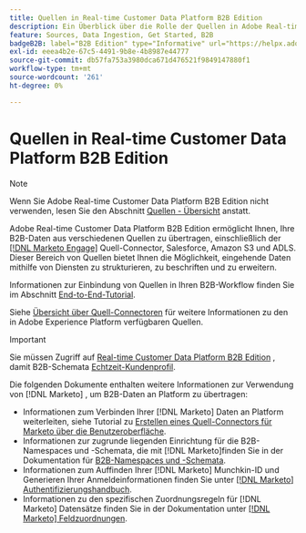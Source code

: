 ```yaml
---
title: Quellen in Real-time Customer Data Platform B2B Edition
description: Ein Überblick über die Rolle der Quellen in Adobe Real-time Customer Data Platform B2B Edition.
feature: Sources, Data Ingestion, Get Started, B2B
badgeB2B: label="B2B Edition" type="Informative" url="https://helpx.adobe.com/legal/product-descriptions/real-time-customer-data-platform-b2b-edition-prime-and-ultimate-packages.html newtab=true"
exl-id: eeea4b2e-67c5-4491-9b8e-4b8987e44777
source-git-commit: db57fa753a3980dca671d476521f9849147880f1
workflow-type: tm+mt
source-wordcount: '261'
ht-degree: 0%

---
```


# Quellen in Real-time Customer Data Platform B2B Edition

>[!NOTE]
>
>Wenn Sie Adobe Real-time Customer Data Platform B2B Edition nicht verwenden, lesen Sie den Abschnitt [Quellen - Übersicht](./sources-overview.md) anstatt.

Adobe Real-time Customer Data Platform B2B Edition ermöglicht Ihnen, Ihre B2B-Daten aus verschiedenen Quellen zu übertragen, einschließlich der [[!DNL Marketo Engage]](../../sources/connectors/adobe-applications/marketo/marketo.md) Quell-Connector, Salesforce, Amazon S3 und ADLS. Dieser Bereich von Quellen bietet Ihnen die Möglichkeit, eingehende Daten mithilfe von Diensten zu strukturieren, zu beschriften und zu erweitern.

Informationen zur Einbindung von Quellen in Ihren B2B-Workflow finden Sie im Abschnitt [End-to-End-Tutorial](../b2b-tutorial.md#ingest-your-data-into-experience-platform).

Siehe [Übersicht über Quell-Connectoren](../../sources/home.md) für weitere Informationen zu den in Adobe Experience Platform verfügbaren Quellen.

>[!IMPORTANT]
>
>Sie müssen Zugriff auf [Real-time Customer Data Platform B2B Edition](../../rctcdp/../rtcdp/b2b-overview.md) , damit B2B-Schemata [Echtzeit-Kundenprofil](../proile/../../profile/home.md).

Die folgenden Dokumente enthalten weitere Informationen zur Verwendung von [!DNL Marketo] , um B2B-Daten an Platform zu übertragen:

* Informationen zum Verbinden Ihrer [!DNL Marketo] Daten an Platform weiterleiten, siehe Tutorial zu [Erstellen eines Quell-Connectors für Marketo über die Benutzeroberfläche](../../sources/tutorials/ui/create/adobe-applications/marketo.md).
* Informationen zur zugrunde liegenden Einrichtung für die B2B-Namespaces und -Schemata, die mit [!DNL Marketo]finden Sie in der Dokumentation für [B2B-Namespaces und -Schemata](../../sources/connectors/adobe-applications/marketo/marketo-namespaces.md).
* Informationen zum Auffinden Ihrer [!DNL Marketo] Munchkin-ID und Generieren Ihrer Anmeldeinformationen finden Sie unter [[!DNL Marketo] Authentifizierungshandbuch](../../sources/connectors/adobe-applications/marketo/marketo-auth.md).
* Informationen zu den spezifischen Zuordnungsregeln für [!DNL Marketo] Datensätze finden Sie in der Dokumentation unter [[!DNL Marketo] Feldzuordnungen](../../sources/connectors/adobe-applications//mapping/marketo.md).
